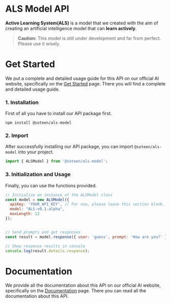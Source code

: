 # ALS Model API
**Active Learning System(ALS)** is a model that we created with the aim of creating an artificial intelligence model that can **learn actively**.

> **Caution:** This model is still under development and far from perfect. Please use it wisely.

# Get Started
We put a complete and detailed usage guide for this API on our official AI website, specifically on the [Get Started](https://sayals.free.nf/builder/get-started) page. There you will find a complete and detailed usage guide.
### 1. Installation
First of all you have to install our API package first.
```
npm install @soteen/als-model
```
### 2. Import
After successfully installing our API package, you can import ``@soteen/als-model`` into your project.
```javascript
import { ALSModel } from '@soteen/als-model';
```
### 3. Initialization and Usage
Finally, you can use the functions provided.
```javascript
// Initialize an instance of the ALSModel class
const model = new ALSModel({
  apiKey: 'YOUR_API_KEY', // For now, please leave this section blank.
  model: "ALS-v0.1-alpha",
  maxLength: 12
});


// Send prompts and get responses
const result = model.response({ user: 'guess', prompt: 'How are you?' });

// Show response results in console
console.log(result.details.response);
```
# Documentation
We provide all the documentation about this API on our official AI website, specifically on the [Documentation](https://sayals.free.nf/documentation) page. There you can read all the documentation about this API.
